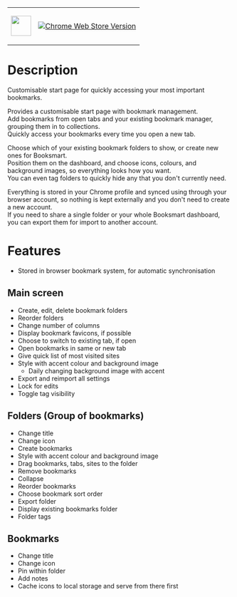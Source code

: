 <table>
<tr><td>

[<img src="https://github.com/kazcfz/Browser-Promotional-Badges/raw/refs/heads/main/Google/Chrome%20Web%20Store/SVG%20(with%20border).svg" height="45px">](https://chromewebstore.google.com/detail/booksmart/chdioebfigbkodldfombonmoocefgefk?authuser=0&hl=en-GB)

</td><td>

[![Chrome Web Store Version](https://img.shields.io/chrome-web-store/v/chdioebfigbkodldfombonmoocefgefk)](https://chromewebstore.google.com/detail/booksmart/chdioebfigbkodldfombonmoocefgefk?authuser=0&hl=en-GB)

</td></tr></table>

# Description
Customisable start page for quickly accessing your most important bookmarks.

Provides a customisable start page with bookmark management.  
Add bookmarks from open tabs and your existing bookmark manager, grouping them in to collections.  
Quickly access your bookmarks every time you open a new tab.

Choose which of your existing bookmark folders to show, or create new ones for Booksmart.  
Position them on the dashboard, and choose icons, colours, and background images, so everything looks how you want.  
You can even tag folders to quickly hide any that you don't currently need.

Everything is stored in your Chrome profile and synced using through your browser account, so nothing is kept externally and you don't need to create a new account.  
If you need to share a single folder or your whole Booksmart dashboard, you can export them for import to another account.

# Features
- Stored in browser bookmark system, for automatic synchronisation

## Main screen
- Create, edit, delete bookmark folders
- Reorder folders
- Change number of columns
- Display bookmark favicons, if possible
- Choose to switch to existing tab, if open
- Open bookmarks in same or new tab
- Give quick list of most visited sites
- Style with accent colour and background image
  - Daily changing background image with accent
- Export and reimport all settings
- Lock for edits
- Toggle tag visibility

## Folders (Group of bookmarks)
- Change title
- Change icon
- Create bookmarks
- Style with accent colour and background image
- Drag bookmarks, tabs, sites to the folder
- Remove bookmarks
- Collapse
- Reorder bookmarks
- Choose bookmark sort order
- Export folder
- Display existing bookmarks folder
- Folder tags

## Bookmarks
- Change title
- Change icon
- Pin within folder
- Add notes
- Cache icons to local storage and serve from there first
